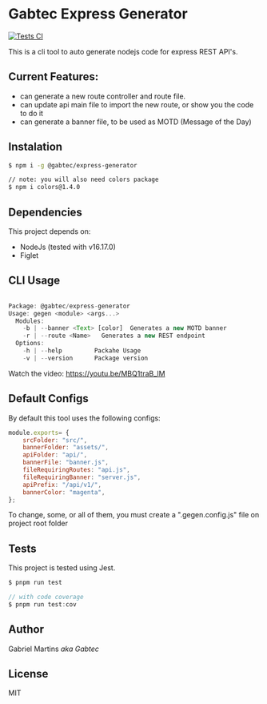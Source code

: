 # Gabtec Express Generator
[![Tests CI](https://github.com/gabtec/gabtec-express-generator/actions/workflows/tests.yml/badge.svg)](https://github.com/gabtec/gabtec-express-generator/actions/workflows/tests.yml)

This is a cli tool to auto generate nodejs code for express REST API's.

## Current Features:
- can generate a new route controller and route file.
- can update api main file to import the new route, or show you the code to do it
- can generate a banner file, to be used as MOTD (Message of the Day)


## Instalation
```sh
$ npm i -g @gabtec/express-generator

// note: you will also need colors package
$ npm i colors@1.4.0
```

## Dependencies
This project depends on:
- NodeJs (tested with v16.17.0)
- Figlet

## CLI Usage

```js 

Package: @gabtec/express-generator
Usage: gegen <module> <args...>
  Modules:
    -b | --banner <Text> [color]  Generates a new MOTD banner
    -r | --route <Name>   Generates a new REST endpoint
  Options:
    -h | --help         Packahe Usage
    -v | --version      Package version
```
Watch the video: https://youtu.be/MBQ1traB_lM

## Default Configs

By default this tool uses the following configs:

```js
module.exports= {
	srcFolder: "src/",
	bannerFolder: "assets/",
	apiFolder: "api/",
	bannerFile: "banner.js",
	fileRequiringRoutes: "api.js",
	fileRequiringBanner: "server.js",
	apiPrefix: "/api/v1/",
	bannerColor: "magenta",
};
```

To change, some, or all of them, you must create a ".gegen.config.js" file on project root folder

## Tests

This project is tested using Jest.

```js
$ pnpm run test

// with code coverage
$ pnpm run test:cov

```
## Author
Gabriel Martins _aka Gabtec_

## License
MIT
